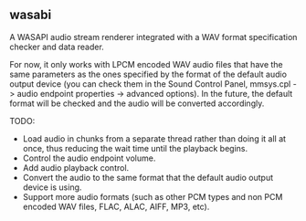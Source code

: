 ## wasabi
A WASAPI audio stream renderer integrated with a WAV format specification checker and data reader.

For now, it only works with LPCM encoded WAV audio files that have the same parameters as the ones specified by the format of the default audio output device (you can check them in the Sound Control Panel, mmsys.cpl -> audio endpoint properties -> advanced options). In the future, the default format will be checked and the audio will be converted accordingly.

TODO:
- Load audio in chunks from a separate thread rather than doing it all at once, thus reducing the wait time until the playback begins.
- Control the audio endpoint volume.
- Add audio playback control.
- Convert the audio to the same format that the default audio output device is using.
- Support more audio formats (such as other PCM types and non PCM encoded WAV files, FLAC, ALAC, AIFF, MP3, etc).